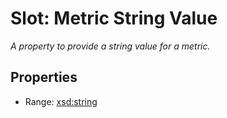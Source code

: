 # Slot: Metric String Value
_A property to provide a string value for a metric._



<!-- no inheritance hierarchy -->


## Properties

 * Range: [xsd:string](http://www.w3.org/2001/XMLSchema#string)







